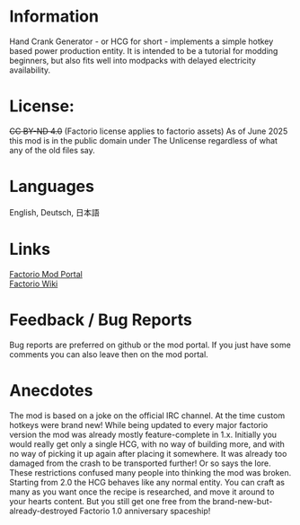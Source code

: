 # Information

Hand Crank Generator - or HCG for short - implements a simple hotkey based
power production entity. It is intended to be a tutorial for modding beginners, 
but also fits well into modpacks with delayed electricity availability.

# License:
  
  ~~CC BY-ND 4.0~~ (Factorio license applies to factorio assets)
  As of June 2025 this mod is in the public domain under The Unlicense regardless of what any of the old files say.

# Languages

  English, Deutsch, 日本語  

# Links

[Factorio Mod Portal](https://mods.factorio.com/mod/eradicators-hand-crank-generator)  
[Factorio Wiki](https://wiki.factorio.com/Tutorial:Inspecting_a_live_mod)

# Feedback / Bug Reports

Bug reports are preferred on github or the mod portal. If you just have some comments you can also leave then on the mod portal.

# Anecdotes

The mod is based on a joke on the official IRC channel. At the time custom hotkeys were brand new! While being updated to every major factorio version the mod was already mostly feature-complete in 1.x. Initially you would really get only a single HCG, with no way of building more, and with no way of picking it up again after placing it somewhere. It was already too damaged from the crash to be transported further! Or so says the lore. These restrictions confused many people into thinking the mod was broken. Starting from 2.0 the HCG behaves like any normal entity. You can craft as many as you want once the recipe is researched, and move it around to your hearts content. But you still get one free from the brand-new-but-already-destroyed Factorio 1.0 anniversary spaceship!
